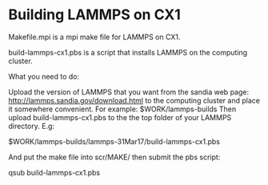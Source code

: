 # Building LAMMPS on CX1

Makefile.mpi is a mpi make file for LAMMPS on CX1.

build-lammps-cx1.pbs is a script that installs LAMMPS on the computing cluster.

What you need to do:

Upload the version of LAMMPS that you want from the sandia web page:
http://lammps.sandia.gov/download.html
to the computing cluster and place it somewhere convenient. For example:
$WORK/lammps-builds
Then upload build-lammps-cx1.pbs to the the top folder of your LAMMPS directory. E.g:

$WORK/lammps-builds/lammps-31Mar17/build-lammps-cx1.pbs

And put the make file into scr/MAKE/ then submit the pbs script:

qsub build-lammps-cx1.pbs
